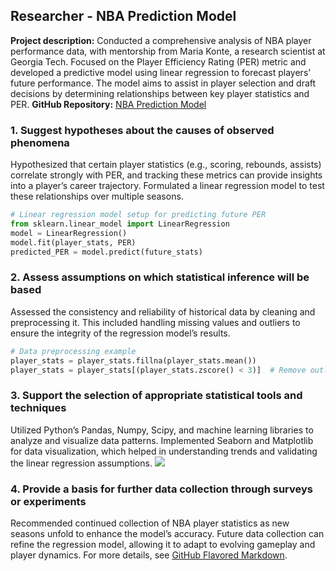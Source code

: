 ## Researcher - NBA Prediction Model
**Project description:** Conducted a comprehensive analysis of NBA player performance data, with mentorship from Maria Konte, a research scientist at Georgia Tech. Focused on the Player Efficiency Rating (PER) metric and developed a predictive model using linear regression to forecast players' future performance. The model aims to assist in player selection and draft decisions by determining relationships between key player statistics and PER.
**GitHub Repository:** [NBA Prediction Model](https://github.com/IshTale/reasearch)
### 1. Suggest hypotheses about the causes of observed phenomena
Hypothesized that certain player statistics (e.g., scoring, rebounds, assists) correlate strongly with PER, and tracking these metrics can provide insights into a player’s career trajectory. Formulated a linear regression model to test these relationships over multiple seasons.
```python
# Linear regression model setup for predicting future PER
from sklearn.linear_model import LinearRegression
model = LinearRegression()
model.fit(player_stats, PER)
predicted_PER = model.predict(future_stats)
```
### 2. Assess assumptions on which statistical inference will be based
Assessed the consistency and reliability of historical data by cleaning and preprocessing it. This included handling missing values and outliers to ensure the integrity of the regression model’s results.
```python
# Data preprocessing example
player_stats = player_stats.fillna(player_stats.mean())
player_stats = player_stats[(player_stats.zscore() < 3)]  # Remove outliers
```
### 3. Support the selection of appropriate statistical tools and techniques
Utilized Python’s Pandas, Numpy, Scipy, and machine learning libraries to analyze and visualize data patterns. Implemented Seaborn and Matplotlib for data visualization, which helped in understanding trends and validating the linear regression assumptions.
<img src="images/nba_prediction_visualization.jpg?raw=true"/>
### 4. Provide a basis for further data collection through surveys or experiments
Recommended continued collection of NBA player statistics as new seasons unfold to enhance the model’s accuracy. Future data collection can refine the regression model, allowing it to adapt to evolving gameplay and player dynamics.
For more details, see [GitHub Flavored Markdown](https://guides.github.com/features/mastering-markdown/).
